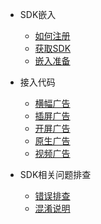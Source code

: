 - SDK嵌入

  - [如何注册](register-account.md)
  - [获取SDK](download-sdk.md)
  - [嵌入准备](ready-to-use.md) 

- 接入代码
  - [横幅广告](banner-ad.md)
  - [插屏广告](instl-ad.md)
  - [开屏广告](spread-ad.md)
  - [原生广告](native-ad.md)
  - [视频广告](video-ad.md)  
  
- SDK相关问题排查
  - [错误排查](error-info.md)
  - [混淆说明](proguard-info.md)
  
